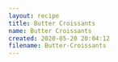 ```yaml
---
layout: recipe
title: Butter Croissants
name: Butter Croissants
created: 2020-05-20 20:04:12
filename: Butter-Croissants
---
```

